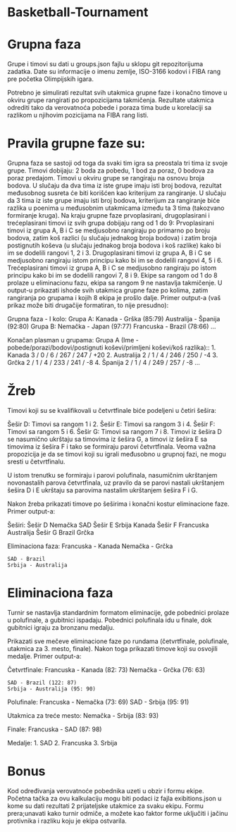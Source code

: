 ﻿# Basketball-Tournament

# Grupna faza
Grupe i timovi su dati u groups.json fajlu u sklopu git repozitorijuma zadatka. Date su informacije o imenu zemlje, ISO-3166 kodovi i FIBA rang pre početka Olimpijskih igara.

Potrebno je simulirati rezultat svih utakmica grupne faze i konačno timove u okviru grupe rangirati po propozicijama takmičenja. Rezultate utakmica odrediti tako da verovatnoća pobede i poraza tima bude u korelaciji sa razlikom u njihovim pozicijama na FIBA rang listi.

# Pravila grupne faze su:
Grupna faza se sastoji od toga da svaki tim igra sa preostala tri tima iz svoje grupe. Timovi dobijaju:
2 boda za pobedu,
1 bod za poraz,
0 bodova za poraz predajom.
Timovi u okviru grupe se rangiraju na osnovu broja bodova. U slučaju da dva tima iz iste grupe imaju isti broj bodova, rezultat međusobnog susreta će biti korišćen kao kriterijum za rangiranje. U slučaju da 3 tima iz iste grupe imaju isti broj bodova, kriterijum za rangiranje biće razlika u poenima u međusobnim utakmicama između ta 3 tima (takozvano formiranje kruga).
Na kraju grupne faze prvoplasirani, drugoplasirani i trećeplasirani timovi iz svih grupa dobijaju rang od 1 do 9:
Prvoplasirani timovi iz grupa A, B i C se medjusobno rangiraju po primarno po broju bodova, zatim koš razlici (u slučaju jednakog broja bodova) i zatim broja postignutih koševa (u slučaju jednakog broja bodova i koš razlike) kako bi im se dodelili rangovi 1, 2 i 3.
Drugoplasirani timovi iz grupa A, B i C se medjusobno rangiraju istom principu kako bi im se dodelili rangovi 4, 5 i 6.
Trećeplasirani timovi iz grupa A, B i C se medjusobno rangiraju po istom principu kako bi im se dodelili rangovi 7, 8 i 9.
Ekipe sa rangom od 1 do 8 prolaze u eliminacionu fazu, ekipa sa rangom 9 ne nastavlja takmičenje.
U output-u prikazati ishode svih utakmica grupne faze po kolima, zatim rangiranja po grupama i kojih 8 ekipa je prošlo dalje.
Primer output-a (vaš prikaz može biti drugačije formatiran, to nije presudno):

Grupna faza - I kolo:
    Grupa A:
        Kanada - Grška (85:79)
        Australija - Španija (92:80)
    Grupa B:
        Nemačka - Japan (97:77)
        Francuska - Brazil (78:66)
    ...

Konačan plasman u grupama:
    Grupa A (Ime - pobede/porazi/bodovi/postignuti koševi/primljeni koševi/koš razlika)::
        1. Kanada      3 / 0 / 6 / 267 / 247 / +20
        2. Australija  2 / 1 / 4 / 246 / 250 / -4
        3. Grčka       2 / 1 / 4 / 233 / 241 / -8
        4. Španija     2 / 1 / 4 / 249 / 257 / -8
    ...
# Žreb
Timovi koji su se kvalifikovali u četvrtfinale biće podeljeni u četiri šešira:

Šešir D: Timovi sa rangom 1 i 2.
Šešir E: Timovi sa rangom 3 i 4.
Šešir F: Timovi sa rangom 5 i 6.
Šešir G: Timovi sa rangom 7 i 8.
Timovi iz šešira D se nasumično ukrštaju sa timovima iz šešira G, a timovi iz šešira E sa timovima iz šešira F i tako se formiraju parovi četvrtfinala. Veoma važna propozicija je da se timovi koji su igrali međusobno u grupnoj fazi, ne mogu sresti u četvrtfinalu.

U istom trenutku se formiraju i parovi polufinala, nasumičnim ukrštanjem novonastalih parova četvrtfinala, uz pravilo da se parovi nastali ukrštanjem šešira D i E ukrštaju sa parovima nastalim ukrštanjem šešira F i G.

Nakon žreba prikazati timove po šeširima i konačni kostur eliminacione faze.
Primer output-a:

Šeširi:
    Šešir D
        Nemačka
        SAD
    Šešir E
        Srbija
        Kanada
    Šešir F
        Francuska
        Australija
    Šešir G
        Brazil
        Grčka

Eliminaciona faza:
    Francuska - Kanada
    Nemačka - Grčka

    SAD - Brazil
    Srbija - Australija

# Eliminaciona faza
Turnir se nastavlja standardnim formatom eliminacije, gde pobednici prolaze u polufinale, a gubitnici ispadaju. Pobednici polufinala idu u finale, dok gubitnici igraju za bronzanu medalju.

Prikazati sve mečeve eliminacione faze po rundama (četvrtfinale, polufinale, utakmica za 3. mesto, finale). Nakon toga prikazati timove koji su osvojili medalje.
Primer output-a:

Četvrtfinale:
    Francuska - Kanada (82: 73)
    Nemačka - Grčka (76: 63)

    SAD - Brazil (122: 87)
    Srbija - Australija (95: 90)


Polufinale:
    Francuska - Nemačka (73: 69)
    SAD - Srbija (95: 91)


Utakmica za treće mesto:
    Nemačka - Srbija (83: 93)


Finale:
    Francuska - SAD (87: 98)


Medalje:
    1. SAD
    2. Francuska
    3. Srbija
# Bonus
Kod određivanja verovatnoće pobednika uzeti u obzir i formu ekipe. Početna tačka za ovu kalkulaciju mogu biti podaci iz fajla exibitions.json u kome su dati rezultati 2 prijateljske utakmice za svaku ekipu. Formu prera;unavati kako turnir odmiče, a možete kao faktor forme uključiti i jačinu protivnika i razliku koju je ekipa ostvarila.
